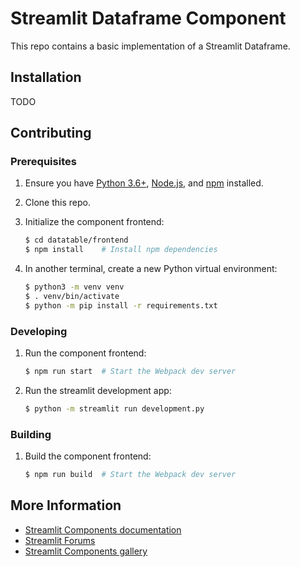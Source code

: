 # Streamlit Dataframe Component

This repo contains a basic implementation of a Streamlit Dataframe.

## Installation

TODO

## Contributing

### Prerequisites

1. Ensure you have [Python 3.6+](https://www.python.org/downloads/), [Node.js](https://nodejs.org),
   and [npm](https://docs.npmjs.com/downloading-and-installing-node-js-and-npm) installed.

2. Clone this repo.

3. Initialize the component frontend:

   ```bash
   $ cd datatable/frontend
   $ npm install    # Install npm dependencies
   ```

4. In another terminal, create a new Python virtual environment:

   ```bash
   $ python3 -m venv venv
   $ . venv/bin/activate
   $ python -m pip install -r requirements.txt
   ```

### Developing

1. Run the component frontend:

   ```bash
   $ npm run start  # Start the Webpack dev server
   ```

2. Run the streamlit development app:

   ```bash
   $ python -m streamlit run development.py
   ```

### Building

1. Build the component frontend:

   ```bash
   $ npm run build  # Start the Webpack dev server
   ```

## More Information

* [Streamlit Components documentation](https://docs.streamlit.io/en/stable/streamlit_components.html)
* [Streamlit Forums](https://discuss.streamlit.io/tag/custom-components)
* [Streamlit Components gallery](https://www.streamlit.io/components)
